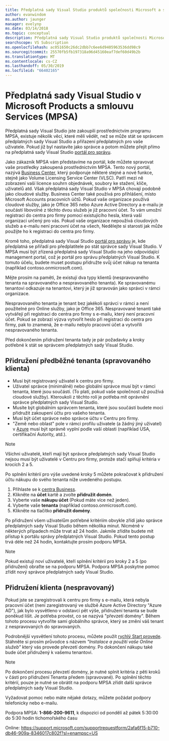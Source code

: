 ```yaml
---
title: Předplatná sady Visual Studio produktů společnosti Microsoft a smlouvu o poskytování služeb (MPSA) | Dokumentace Microsoftu
author: evanwindom
ms.author: jaunger
manager: evelynp
ms.date: 03/14/2018
ms.topic: conceptual
description: Předplatná sady Visual Studio produktů společnosti Microsoft a smlouvu o poskytování služeb (MPSA)
searchscope: VS Subscription
ms.openlocfilehash: ac051650c26dc2dbb7c6ee6d9405963536dd98c9
ms.sourcegitcommit: 25570fb5fb197318a96d45160eaf7def60d49b2b
ms.translationtype: MT
ms.contentlocale: cs-CZ
ms.lasthandoff: 05/30/2019
ms.locfileid: "66402165"
---
```

# <a name="visual-studio-subscriptions-in-a-microsoft-products-and-services-agreement-mpsa"></a>Předplatná sady Visual Studio v Microsoft Products a smlouvu Services (MPSA)

Předplatná sady Visual Studio jste zakoupili prostřednictvím programu MPSA, existuje několik věcí, které měli vědět, než se může stát se správcem předplatných sady Visual Studio a přiřazení předplatných pro vaše uživatele. Pokud již byl nastavíte jako správce a potom můžete přejít přímo na předplatná sady Visual Studio [portál pro správu](https://manage.visualstudio.com/).

Jako zákazník MPSA vám představíme na portál, kde můžete spravovat vaše prostředky zakoupená prostřednictvím MPSA. Tento nový portál, nazývá [Business Center](https://businessaccount.microsoft.com/), který podporuje některé stejné a nové funkce, stejně jako Volume Licensing Service Center (VLSC). Patří mezi ně zobrazení vaší licence souhrn objednávek, soubory ke stažení, klíče, uživatelů atd. Však předplatná sady Visual Studio v MPSA chovají podobně jako cloudové služby. Business Center také používá pro přihlášení, místo Microsoft Accounts pracovních účtů. Pokud vaše organizace používá cloudové služby, jako je Office 365 nebo Azure Active Directory a e-mailu je součástí libovolné z těchto dvou služeb je již pracovní účet. To vám umožní registraci do centra pro firmy pomocí existujícího hesla, která vaší organizaci určený pro vás. Pokud vaše organizace nepoužívá cloudových služeb a e-mailu není pracovní účet na všech, Nedělejte si starosti jak může použijte ho k registraci do centra pro firmy.

Kromě toho, předplatná sady Visual Studio [portál pro správu](https://manage.visualstudio.com/) je, kde předplatná se přiřadí pro předplatitele po stát správce sady Visual Studio. V MPSA musí být zřízená předplatná sady Visual Studio na jeho odpovídající management portal, což je portál pro správu předplatných Visual Studio. K tomuto účelu, budete muset postupu přidružte svůj účet nákup na tenanta (například contoso.onmicrosoft.com).

Mějte prosím na paměti, že existují dva typy klientů (nespravovaného tenanta na spravovaného a nespravovaného tenanta). Ke spravovanému tenantovi odkazuje na tenantovi, který je již spravován jako správci v rámci organizace.

Nespravovaného tenanta je tenant bez jakékoli správci v rámci a není použitelné pro Online služby, jako je Office 365. Nespravované tenanti také vytvářejí při registraci do centra pro firmy s e-mailu, který není pracovní účet. Pokud se zobrazí výzva vytvořit heslo při registraci do centra pro firmy, pak to znamená, že e-mailu nebylo pracovní účet a vytvořili nespravovaného tenanta.

Před dokončením přidružení tenanta tady je pár požadavky a kroky potřebné k stát se správcem předplatných sady Visual Studio.

## <a name="pre-tenant-association-managed-tenant"></a>Přidružení předběžné tenanta (spravovaného klienta)

- Musí být registrovaný uživatel k centru pro firmy.
- Uživatel správce (minimálně) nebo globální správce musí být v rámci tenanta, které jsou součástí. (To platí, pokud vaše společnost už používá cloudové služby). Kteroukoli z těchto rolí je potřeba mít oprávnění správce předplatných sady Visual Studio.
- Musíte být globálním správcem tenanta, které jsou součástí budete moci přidružit zakoupení účtu pro vašeho tenanta.
- Musí být účet správce nebo správce účtu v Centru pro firmy.
- "Země nebo oblast" pole v rámci profilu uživatele (a žádný jiný uživatel) v [Azure](https://portal.azure.com/) musí být správně vyplní podle vaší oblasti (například USA, certifikační Autority, atd.). 

> [!NOTE]
> Všichni uživatelé, kteří mají být správce předplatných sady Visual Studio nejsou musí být uživatelé v Centru pro firmy, protože stačí splňují kritéria v krocích 2 a 5.

Po splnění kritérií pro výše uvedené kroky 5 můžete pokračovat k přidružení účtu nákupu do svého tenanta níže uvedeného postupu.
1. Přihlaste se k [centra Business](https://businessaccount.microsoft.com/).
2. Klikněte na **účet** kartě a zvolte **přidružit domén**.
3. Vyberte vaše **nákupu účet** (Pokud máte více než jeden).
4. Vyberte vaše **tenanta** (například contoso.onmicrosoft.com).
5. Klikněte na tlačítko **přidružit domény**.

Po přidružení všem uživatelům potřebné kritériím obvykle zřídí jako správce předplatných sady Visual Studio během několika minut. Nicméně v některých případech může trvat až 24 hodin. Jakmile zřídíte budete mít přístup k portálu správy předplatných Visual Studio. Pokud tento postup trvá déle než 24 hodin, kontaktujte prosím podporu MPSA.

> [!NOTE]
> Pokud existují noví uživatelé, kteří splnění kritérií pro kroky 2 a 5 (po přidružení) obraťte se na podporu MPSA. Podpora MPSA poskytne pomoc zřídit nový správce předplatných sady Visual Studio.

## <a name="tenant-association-unmanaged"></a>Přidružení klienta (nespravovaný)

Pokud jste se zaregistrovali k centru pro firmy s e-mailu, která nebyla pracovní účet (není zaregistrovaný ve službě Azure Active Directory "Azure AD"), jak bylo vysvětleno v odstavci pět výše, přidružení tenanta se bude poněkud lišit. Je potřeba provést, co se nazývá "převzetí domény". Během tohoto procesu vytvoříte sami globálního správce, který se změní váš tenant z nespravovaných do spravovaných.

Podrobnější vysvětlení tohoto procesu, můžete použít [rychlý Start provede](https://www.microsoft.com/en-us/Licensing/existing-customer/business-center-training-and-resources.aspx). Stáhněte si prosím průvodce s názvem *"Instalace a použití vaše Online služeb"* který vás provede převzetí domény. Po dokončení nákupu také bude účet přidružený k vašemu tenantovi.

> [!NOTE]
> Po dokončení procesu převzetí domény, je nutné splnit kritéria z pěti kroků v části pro přidružení Tenanta předem (spravované). Po splnění těchto kritérií, pouze je nutné se obrátit na podporu MPSA zřídit další správce předplatných sady Visual Studio.

Vyžadovat pomoc nebo máte nějaké dotazy, můžete požádat podpory telefonicky nebo e-mailu.

Podpora MPSA: **1-866-200-9611**, k dispozici od pondělí až pátek 5:30:00 do 5:30 hodin tichomořského času

Online:  https://support.microsoft.com/supportrequestform/2afa6f15-b710-db46-909a-8346017c802f?sl=enampsc=US
